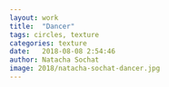 ```yaml
---
layout: work
title:  "Dancer"
tags: circles, texture
categories: texture
date:   2018-08-08 2:54:46
author: Natacha Sochat
image: 2018/natacha-sochat-dancer.jpg
--- 
```

